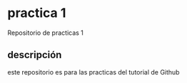 # practica 1
Repositorio de practicas 1

## descripción
este repositorio es para las practicas del tutorial de Github
